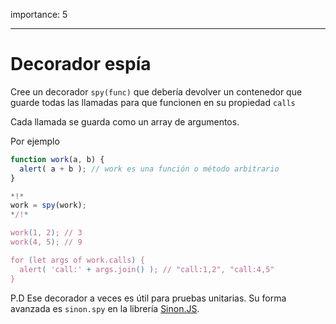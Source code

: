 importance: 5

---

# Decorador espía

Cree un decorador `spy(func)` que debería devolver un contenedor que guarde todas las llamadas para que funcionen en su propiedad `calls`

Cada llamada se guarda como un array de argumentos.

Por ejemplo

```js
function work(a, b) {
  alert( a + b ); // work es una función o método arbitrario
}

*!*
work = spy(work);
*/!*

work(1, 2); // 3
work(4, 5); // 9

for (let args of work.calls) {
  alert( 'call:' + args.join() ); // "call:1,2", "call:4,5"
}
```

P.D Ese decorador a veces es útil para pruebas unitarias. Su forma avanzada es `sinon.spy` en la librería [Sinon.JS](http://sinonjs.org/).
